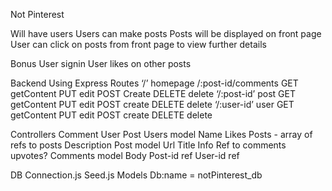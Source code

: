 Not Pinterest

Will have users
Users can make posts
Posts will be displayed on front page
User can click on posts from front page to view further details

Bonus
User signin
User likes on other posts


Backend
Using Express
Routes ‘/’ homepage
/:post-id/comments
GET getContent
PUT edit
POST Create
DELETE delete
‘/:post-id’ post
GET getContent
PUT edit
POST create
DELETE delete
‘/:user-id’ user
GET getContent
PUT edit
POST create
DELETE delete


Controllers
Comment
User
Post
Users model
Name
Likes
Posts - array of refs to posts
Description
Post model
Url
Title
Info
Ref to comments
upvotes?
Comments model
Body
Post-id ref
User-id ref

DB 
Connection.js
Seed.js
Models
Db:name = notPinterest_db

